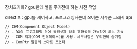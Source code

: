 장치초기화?
gpu한테 일을 주기전에 하는 사전 작업

direct X : gpu를 제어하고, 프로그래밍하는데 쓰이는 저수준 그래픽 api

	// COM(Component Object Model)
	// - DX의 프로그래밍 언어 독립성과 하위 호환성을 가능하게 하는 기술
	// - COM 객체(COM 인터페이스)를 사용. 세부사항은 우리한테 숨겨짐
	// - ComPtr 일종의 스마트 포인터